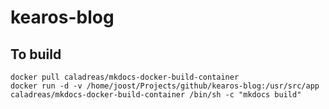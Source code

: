 # kearos-blog

## To build

```
docker pull caladreas/mkdocs-docker-build-container
docker run -d -v /home/joost/Projects/github/kearos-blog:/usr/src/app caladreas/mkdocs-docker-build-container /bin/sh -c "mkdocs build"
```
